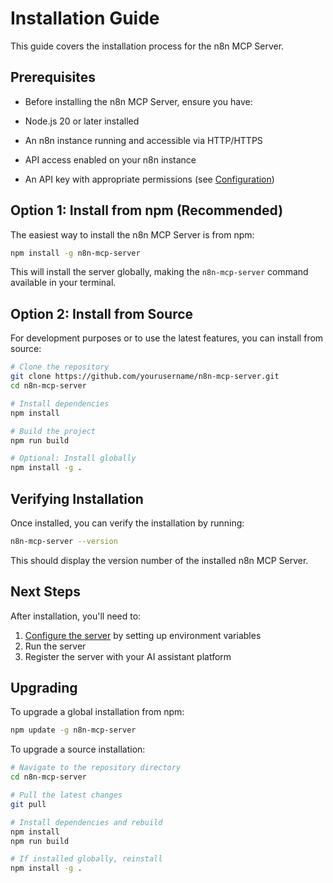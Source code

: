 # Installation Guide

This guide covers the installation process for the n8n MCP Server.

## Prerequisites

- Before installing the n8n MCP Server, ensure you have:

- Node.js 20 or later installed
- An n8n instance running and accessible via HTTP/HTTPS
- API access enabled on your n8n instance
- An API key with appropriate permissions (see [Configuration](./configuration.md))

## Option 1: Install from npm (Recommended)

The easiest way to install the n8n MCP Server is from npm:

```bash
npm install -g n8n-mcp-server
```

This will install the server globally, making the `n8n-mcp-server` command available in your terminal.

## Option 2: Install from Source

For development purposes or to use the latest features, you can install from source:

```bash
# Clone the repository
git clone https://github.com/yourusername/n8n-mcp-server.git
cd n8n-mcp-server

# Install dependencies
npm install

# Build the project
npm run build

# Optional: Install globally
npm install -g .
```

## Verifying Installation

Once installed, you can verify the installation by running:

```bash
n8n-mcp-server --version
```

This should display the version number of the installed n8n MCP Server.

## Next Steps

After installation, you'll need to:

1. [Configure the server](./configuration.md) by setting up environment variables
2. Run the server
3. Register the server with your AI assistant platform

## Upgrading

To upgrade a global installation from npm:

```bash
npm update -g n8n-mcp-server
```

To upgrade a source installation:

```bash
# Navigate to the repository directory
cd n8n-mcp-server

# Pull the latest changes
git pull

# Install dependencies and rebuild
npm install
npm run build

# If installed globally, reinstall
npm install -g .
